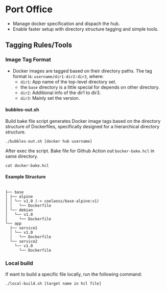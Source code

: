 # Port Office

* Manage docker specification and dispach the hub.
* Enable faster setup with directory structure tagging and simple tools.

## Tagging Rules/Tools

### Image Tag Format
- Docker images are tagged based on their directory paths. The tag format is: `username/dir1-dir2:dir3`, where:
   - `dir1`: App name of the top-level directory set.
    - the ```base``` directory is a little special for depends on other directory.
   - `dir2`: Additional info of the dir1 to dir3.
   - `dir3`: Mainly set the version.

#### bubbles-out.sh
Build bake file script generates Docker image tags based on the directory structure of Dockerfiles, specifically designed for a hierarchical directory structure.

```
./bubbles-out.sh [docker hub username]
```

After exec the script. Bake file for Github Action out `bocker-bake.hcl` in same directory.

```
cat docker-bake.hcl
```

#### Example Structure

```

├── base
│ ├── alpine
│ │ └── v1.0 (-> coelaoss/base-alpine:v1)
│ │   └── Dockerfile
│ └── debian
│   └── v1.0
│     └── Dockerfile
└── app
  ├── service1
  │ └── v1.0
  │   └── Dockerfile
  └── service2
    └── v1.0
      └── Dockerfile
```

### Local build

If want to build a specific file locally, run the following command:

```
./local-build.sh [target name in hcl file]
```
